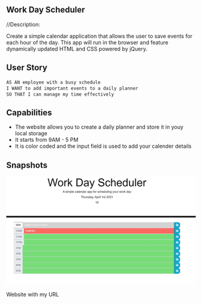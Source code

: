  ## Work Day Scheduler
 
 //Description:
 
 Create a simple calendar application that allows the user to save events for each hour of the day. This app will run in the browser and feature dynamically updated HTML and CSS powered by jQuery.

 ## User Story

```
AS AN employee with a busy schedule
I WANT to add important events to a daily planner
SO THAT I can manage my time effectively
```
## Capabilities
- The website allows you to create a daily planner and store it in youy local storage
- It starts from 9AM - 5 PM
- It is color coded and the input field is used to add your calender details

## Snapshots 

![picture1](./Assets/workDay.JPG)

Website with my URL
